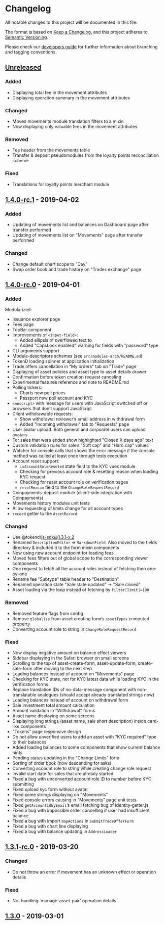 # Changelog
All notable changes to this project will be documented in this file.

The format is based on [Keep a Changelog](https://keepachangelog.com/en/1.0.0/),
and this project adheres to [Semantic Versioning](https://semver.org/spec/v2.0.0.html).

Please check our [developers guide](https://gitlab.com/tokend/developers-guide)
for further information about branching and tagging conventions.

## [Unreleased]
### Added
- Displaying total fee in the movement attributes
- Displaying operation summary in the movement attributes 

### Changed
- Moved movements module translation filters to a mixin
- Now displaying only valuable fees in the movement attributes

### Removed
- Fee header from the movements table
- Transfer & deposit pseudomodules from the loyalty points reconciliation 
scheme

### Fixed
- Translations for loyalty points merchant module

## [1.4.0-rc.1] - 2019-04-02
### Added
- Updating of movements list and balances on Dashboard page after transfer
  performed
- Updating of movements list on "Movements" page after transfer performed

### Changed
- Change default chart scope to "Day"
- Swap order book and trade history on "Trades exchange" page

## [1.4.0-rc.0] - 2019-04-01
### Added
 Modularized:
  - Issuance explorer page
  - Fees page
  - TopBar component
- Improvements of `<input-field>`:
  - Added ellipsis of overflowed text to
  - Added "CapsLock enabled" warning for fields with "password" type
- CLI arguments support
- Module-descriptors schemes (see `src/modules-arch/README.md`)
- TokenD loading spinner at application initialization
- Trade offers cancellation in "My orders" tab on "Trade" page
- Displaying of asset policies and asset type to asset details drawer
- Confirmation before token creation request canceling
- Experimental features reference and note to README.md
- Polling tickers:
  - Charts now poll prices
  - Passport now poll account and KYC
- `<noscript>` with message for users with JavaScript switched off or
  browsers that don’t support JavaScript
- Client withdrawable requests:
  - Show withdrawal reviewer’s email address in withdrawal form
  - Added "Incoming withdrawal" tab to "Requests" page
- User avatar upload. Both general and corporate users can upload avatars
- For sales that were ended show highlighted "Closed X days ago" text
- Custom validation rules for sale’s "Soft cap" and "Hard cap" values
- Watcher for console calls that shows the error message if the console
  method was called at least once through tests execution
- Account reset support:
  - `isAccountRoleReseted` state field to the KYC vuex module
  - Checking for previous account role & resetting reason when loading
    KYC request
  - Checking for reset account role on verification pages
  - `resetReason` field to the `ChangeRoleRequestRecord`
- Coinpayments-deposit module (client-side integration with Coinpayments)
- Movements history modules unit tests
- Allow requesting of limits change for all account types
- `record` getter to the `AssetRecord`

### Changed
- Use @tokend/js-sdk@1.3.1-x.2
- Renamed `DescriptionEditor` => `MarkdownField`. Also moved to the fields
  directory & included it to the form mixin components
- Now using new account endpoint for loading fees
- Moved fees filters out of global scope to the corresponding viewer components
- One request to fetch all the account roles instead of fetching then one-by-one
- Rename fee "Subtype" table header to "Destination"
- Renamed operation state "Sale state updated" -> "Sale closed"
- Asset loading via the loop instead of fetching by `filter[limit]=100`

### Removed
- Removed feature flags from config
- Remove `globalize` from asset creating form’s `assetTypes` computed property
- Converting account role to string in `ChangeRoleRequestRecord`

### Fixed
- Now display negative amount on balance effect viewers
- Sidebar displaying in the Safari browser on small screens
- Scrolling to the top of asset-create-form, asset-update-form, create-sale-form
  after moving to the next step
- Loading balances instead of account on "Movements" page
- Checking for KYC state, not for KYC latest data while loading KYC in the
  verification forms
- Replace translation IDs of no-data-message component with non-translatable
  analogues (should accept already translated strings now)
- Loading balances instead of account on withdrawal form
- Sale investment total amount calculation
- Amount validation in "Withdrawal" forms
- Asset name displaying on some screens
- Displaying long strings (asset name, sale short description) inside card-like
  components
- "Tokens" page responsive design
- Do not allow unverified users to add an asset with "KYC required" type to
  their balances
- Added loading balances to some components that show current balance hints
- Pending status updating in the "Change Limits" form
- Sorting of order book (now descending for asks)
- Converting account role to string while creating change role request
- Invalid start date for sales that are already started
- Fixed a bug with unconverted account role ID to number before KYC submitting
- Fixed upload kyc form without avatar
- Fixed some strings displaying on "Movements"
- Fixed console errors causing in "Movements" page unit tests
- Fixed `getAccountIdByEmail`’s email fetching bug of identity-getter.js
- Fixed a bug with impossible order cancelling if user had insufficient balance
- Fixed a bug with import `mapActions` in `SubmitTradeOfferForm`
- Fixed a bug with chart line displaying
- Fixed a bug with balance updating in `AddressLoader`

## [1.3.1-rc.0] - 2019-03-20
### Changed
- Do not throw an error if movement has an unknown effect or operation details

### Fixed
- Not handling 'manage-asset-pair' operation details

## [1.3.0] - 2019-03-01

[Unreleased]: https://github.com/tokend/web-client/compare/1.4.0-rc.1...HEAD
[1.4.0-rc.1]: https://github.com/tokend/web-client/compare/1.4.0-rc.0...1.4.0-rc.1
[1.4.0-rc.0]: https://github.com/tokend/web-client/compare/1.3.0-rc.0...1.4.0-rc.0
[1.3.1-rc.0]: https://github.com/tokend/web-client/compare/1.3.0...1.3.1-rc.0
[1.3.0]: https://github.com/tokend/web-client/releases/tag/1.3.0
